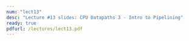 ```yaml
---
num: "lect13"
desc: "Lecture #13 slides: CPU Datapaths 3 - Intro to Pipelining"
ready: true
pdfurl: /lectures/lect13.pdf
---
```


